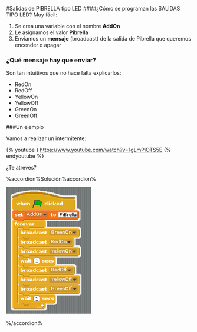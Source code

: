 #Salidas de PIBRELLA tipo LED
####¿Cómo se programan las SALIDAS TIPO LED?
Muy fácil:

1. Se crea una variable con el nombre **AddOn**
1. Le asignamos el valor **Pibrella**
1. Enviamos un **mensaje** (broadcast) de la salida de Pibrella que queremos encender o apagar

### ¿Qué mensaje hay que enviar?
Son tan intuitivos que no hace falta explicarlos:

* RedOn
* RedOff
* YellowOn
* YellowOff
* GreenOn
* GreenOff

###Un ejemplo

Vamos a realizar un intermitente:

{% youtube } https://www.youtube.com/watch?v=1gLmPiOTS5E {% endyoutube %}

¿Te atreves?

%accordion%Solución%accordion%

![](/assets/intermitente.png)

%/accordion%

